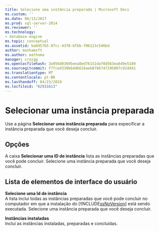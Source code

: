 ```yaml
---
title: Selecione uma instância preparada | Microsoft Docs
ms.custom: ''
ms.date: 06/13/2017
ms.prod: sql-server-2014
ms.reviewer: ''
ms.technology:
- database-engine
ms.topic: conceptual
ms.assetid: ba0d57b5-87cc-43f0-bfbb-f06123c546bd
author: mashamsft
ms.author: mathoma
manager: craigg
ms.openlocfilehash: 3a956d03695eea8ed76151daf0d563ea649e5180
ms.sourcegitcommit: f7fced330b64d6616aeb8766747295807c92dd41
ms.translationtype: MT
ms.contentlocale: pt-BR
ms.lasthandoff: 04/23/2019
ms.locfileid: "62931613"
---
```

# <a name="select-a-prepared-instance"></a>Selecionar uma instância preparada
  Use a página **Selecionar uma instância preparada** para especificar a instância preparada que você deseja concluir.  
  
## <a name="options"></a>Opções  
 A caixa **Selecionar uma ID de instância** lista as instâncias preparadas que você pode concluir. Selecione uma instância preparada que você deseja concluir.  
  
## <a name="uielement-list"></a>Lista de elementos de interface do usuário  
 **Selecione uma Id de instância**  
 A lista inclui todas as instâncias preparadas que você pode concluir no computador em que a instalação do [!INCLUDE[ssNoVersion](../../includes/ssnoversion-md.md)] está sendo executada. Selecione uma instância preparada que você deseja concluir.  
  
 **Instâncias instaladas**  
 Inclui as instâncias instaladas, preparadas e concluídas.  
  
  
